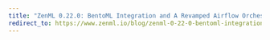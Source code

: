 ```yaml
---
title: "ZenML 0.22.0: BentoML Integration and A Revamped Airflow Orchestrator!"
redirect_to: https://www.zenml.io/blog/zenml-0-22-0-bentoml-integration-and-a-revamped-airflow-orchestrator
---
```

